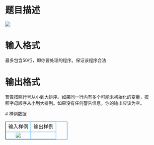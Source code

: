 # 

 
 # 题目描述 
<p>
<img border="0" src="/source/joyoi/tyvj-2184/img/aHR0cDovL3d3dy5qb3lvaS5jbi9wcm9ibGVtL3R5dmotMjE4NC9wcm9ibGVtc19pbWFnZXMvMjUzMi8xMjM4XzEuanBn.jpg"></p> 

 
 # 输入格式 
<p>
最多包含50行，即你要处理的程序。保证该程序合法</p> 

 
 # 输出格式 
<p>
警告按照行号从小到大排序。如果同一行内有多个可能未初始化的变量，按<br>照字母顺序从小到大排列。如果没有任何警告信息，你的输出应该为空。</p> 
# 样例数据
<style>
        table,table tr th, table tr td { border:1px solid #0094ff; }
        table { width: 200px; min-height: 25px; line-height: 25px; text-align: center; border-collapse: collapse;}   
    </style>
<table>
	<tr>
		<td>输入样例</td>
		<td>输出样例</td>
	</tr>
<tr><td><img border="0" src="/source/joyoi/tyvj-2184/img/aHR0cDovL3d3dy5qb3lvaS5jbi9wcm9ibGVtL3R5dmotMjE4NC9wcm9ibGVtc19pbWFnZXMvMjUzMi8xMjM4XzIuanBn.jpg"></td><td></td></tr></table>
